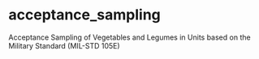 # acceptance_sampling
Acceptance Sampling of Vegetables and Legumes in Units based on the Military Standard (MIL-STD 105E)
